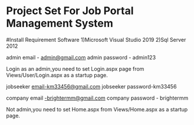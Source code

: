 # Project Set For Job Portal Management System

#Install Requirement Software 
1)Microsoft Visual Studio 2019
2)Sql Server 2012

admin email - admin@gmail.com
admin password - admin123

Login as an admin,you need to  set Login.aspx page from Views/User/Login.aspx as a startup page.

jobseeker email-km33456@gmail.com
jobseeker password-km33456

company email -brightermm@gmail.com
company password - brightermm

Not admin,you  need to  set Home.aspx from Views/Home.aspx as a startup page.
